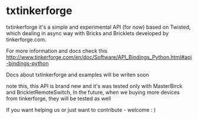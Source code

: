 # txtinkerforge

txtinkerforge it's a simple and experimental API (for now) based on Twisted, which dealing in async way with Bricks and Bricklets developed by tinkerforge.com. 

For more information and docs check this http://www.tinkerforge.com/en/doc/Software/API_Bindings_Python.html#api-bindings-python

Docs about txtinkerforge and examples will be writen soon

note this, this API is brand new and it's was tested only with MasterBirck and BrickletRemoteSwitch, In the future, when we buying more devices from tinkerforge, they will be tested as well

If you want helping us or just want to contribute - welcome : )
